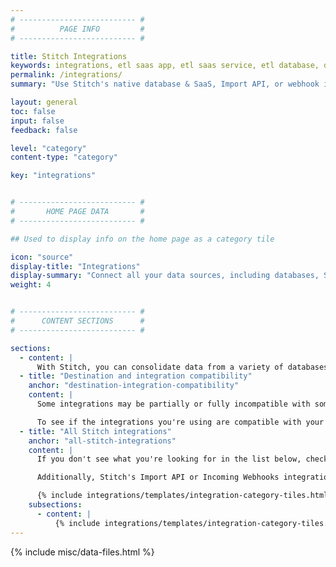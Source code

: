 ```yaml
---
# -------------------------- #
#          PAGE INFO         #
# -------------------------- #

title: Stitch Integrations
keywords: integrations, etl saas app, etl saas service, etl database, database etl, integration, data source
permalink: /integrations/
summary: "Use Stitch's native database & SaaS, Import API, or webhook integrations to connect and replicate your data."

layout: general
toc: false
input: false
feedback: false

level: "category"
content-type: "category"

key: "integrations"


# -------------------------- #
#       HOME PAGE DATA       #
# -------------------------- #

## Used to display info on the home page as a category tile

icon: "source"
display-title: "Integrations"
display-summary: "Connect all your data sources, including databases, SaaS applications, and more."
weight: 4


# -------------------------- #
#      CONTENT SECTIONS      #
# -------------------------- #

sections:
  - content: |
      With Stitch, you can consolidate data from a variety of databases, SaaS apps, and services into [destinations]({{ site.baseurl }}/destinations).
  - title: "Destination and integration compatibility"
    anchor: "destination-integration-compatibility"
    content: |
      Some integrations may be partially or fully incompatible with some of the destinations offered by Stitch. For example: some destinations don’t support storing multiple data types in the same column. If a SaaS integration sends over a column with mixed data types, [some destinations may reject the data]({{ link.destinations.storage.rejected-records | prepend: site.baseurl }}).

      To see if the integrations you're using are compatible with your destination, check out the [Destination and Integration Compatibility Guide]({{ link.destinations.overviews.compatibility | prepend: site.baseurl }}).
  - title: "All Stitch integrations"
    anchor: "all-stitch-integrations"
    content: |
      If you don't see what you're looking for in the list below, check out the Singer project. A simple, composable, open-source ETL standard, Singer allows you to extract data from any source. Check out the [Roadmap]({{ site.singer-roadmap }}){:target} or [GitHub repo]({{ site.singer-github }}){:target="new"} to see what's currently being worked on.

      Additionally, Stitch's Import API or Incoming Webhooks integrations can be used to extract data from sources that don't currently have a native integration.

      {% include integrations/templates/integration-category-tiles.html type="where-is-integration" which-integrations="all" %}
    subsections:
      - content: |
          {% include integrations/templates/integration-category-tiles.html type="all-integrations" %}
---
```

{% include misc/data-files.html %}